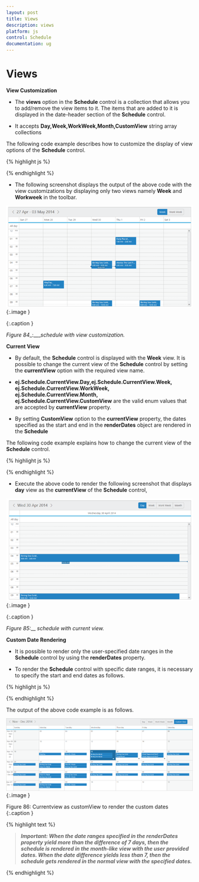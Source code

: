 ```yaml
---
layout: post
title: Views
description: views
platform: js
control: Schedule
documentation: ug
---
```


# Views

**View Customization**

* The **views** option in the **Schedule** control is a collection that allows you to add/remove the view items to it. The items that are added to it is displayed in the date-header section of the **Schedule** control.

* It accepts **Day,Week,WorkWeek,Month,CustomView** string array collections

The following code example describes how to customize the display of view options of the **Schedule** control.


{% highlight js %}

<div id="Schedule1"> </div>
<script>
$(function () {
var dManager =
ej.DataManager(window.Default).executeLocal(ej.Query().take(10));

$("#Schedule1").ejSchedule({
width: "100%",
height: "525px",
**views: ["Week", "WorkWeek"],**
appointmentSettings: {
dataSource: dManager,
id: "Id",
currentDate: new Date (2014,4,5),
subject: "Subject",
startTime: "StartTime",
endTime: "EndTime",
allDay: "AllDay",
recurrence: "Recurrence",
recurrenceRule: "RecurrenceRule"
}
});
});
</script>



{% endhighlight %}



* The following screenshot displays the output of the above code with the view customizations by displaying only two views namely **Week** and **Workweek** in the toolbar.

![](Views_images/Views_img1.png)
{:.image }


{:.caption }


_Figure_ _84__:____schedule with_ _view customization._

**Current View**

* By default, the **Schedule** control is displayed with the **Week** view. It is possible to change the current view of the **Schedule** control by setting the **currentView** option with the required view name. 

* **ej.Schedule.CurrentView.Day,ej.Schedule.CurrentView.Week, ej.Schedule.CurrentView.WorkWeek, ej.Schedule.CurrentView.Month, ej.Schedule.CurrentView.CustomView** are the valid enum values that are accepted by **currentView** property. 

* By setting **CustomView** option to the **currentView** property, the dates specified as the start and end in the **renderDates** object are rendered in the **Schedule**

The following code example explains how to change the current view of the **Schedule** control.

{% highlight js %}

<div id="Schedule1"> </div>
<script>
$(function () {
var dManager =
ej.DataManager(window.Default).executeLocal(ej.Query().take(10));

$("#Schedule1").ejSchedule({
width: "100%",
height: "525px",
**currentView: ej.Schedule.CurrentView.Day,**
appointmentSettings: {
dataSource: dManager,
id: "Id",
currentDate: new Date (2014,4,5),
subject: "Subject",
startTime: "StartTime",
endTime: "EndTime",
allDay: "AllDay",
recurrence: "Recurrence",
recurrenceRule: "RecurrenceRule"
}
});
});
</script>



{% endhighlight %}



* Execute the above code to render the following screenshot that displays **day** view as the **currentView** of the **Schedule** control,

![](Views_images/Views_img2.png)
{:.image }


{:.caption }


___Figure_ _85__:___ _schedule with_ _current view._

**Custom Date Rendering**

* It is possible to render only the user-specified date ranges in the **Schedule** control by using the **renderDates** property. 

* To render the **Schedule** control with specific date ranges, it is necessary to specify the start and end dates as follows.



{% highlight js %}

<div id="Schedule1"> </div>
<script>
$(function () {
var dManager =
ej.DataManager(window.Default).executeLocal(ej.Query().take(10));

$("#Schedule1").ejSchedule({
width: "100%",
height: "525px",
**currentView: ej.Schedule.CurrentView.CustomView,**
**views: ["Day", "Week", "WorkWeek", "Month", "CustomView"],**
**renderDates: {**
**start: new Date(2014, 11, 7),**
**end: new Date(2014, 12, 10)**
**},**
appointmentSettings: {
dataSource: dManager,
id: "Id",
subject: "Subject",
startTime: "StartTime",
endTime: "EndTime",
allDay: "AllDay",
recurrence: "Recurrence",
recurrenceRule: "RecurrenceRule"
}
});
});
</script>



{% endhighlight %}



The output of the above code example is as follows.

![](Views_images/Views_img3.png)
{:.image }

Figure 86: Currentview as customView to render the custom dates
{:.caption }




{% highlight text %}

> _**Important: When the date ranges specified in the renderDates property yield more than the difference of 7 days, then the schedule is rendered in the month-like view with the user provided dates. When the date difference yields less than 7, then the schedule gets rendered in the normal view with the specified dates.**_


{% endhighlight %}



